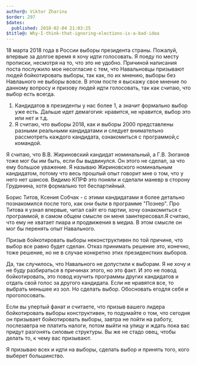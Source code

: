 ```yaml
---
author@: Viktor Zharina
$order: 297
$dates:
  published: 2018-02-04 21:03:25
$title@: Why-I-think-that-ignoring-elections-is-a-bad-idea
---
```

18 марта 2018 года в России выборы президента страны. Пожалуй, впервые за долгое время я хочу идти голосовать. Я поеду по месту прописки, несмотря на то, что это не удобно.
Причиной написания поста послужило мое несогласие с тем, что Навальновцы призывают людей бойкотировать выборы, так как, по их мнению, выборы без Навлаьного не выборы вовсе. В этом посте я выскажу свое мнение по данному вопросу и призову людей идти голосовать, так как считаю, что выбор есть всегда.

1. Кандидатов в президенты у нас более 1, а значит формально выбор уже есть. Дальше идет демагогия: нравится, не нравится, выбор это или нет и т.д.
2. Я считаю, что выборы 2018, как и выборы 2000 представлены разными реальными кандидатами и следует внимательно рассмотреть каждого кандидата, ознакомиться с программой,с командой.

Я считаю, что В.В. Жириновский кандидат номинальный, а Г.В. Зюганов тоже мог бы им быть, если бы выдвинулся. Он этого не сделал, за что ему большое уважение. Я называю Жириновского номинальным кандидатом, потому что весь прошлый опыт говорит мне о том, что у него нет шансов. Видимо КПРФ это поняли и сделали маневр в сторону Грудинина, хотя формально тот беспартийный.

Борис Титов, Ксения Собчак - с этими кандидатами я более детально познакомился после того, как они были в программе "Познер". Про Титова я узнал впервые, читал сайт его партии, хочу ознакомиться с программой, в самом общем смысле он меня заинтересовал.Я считаю, что ему не хватает пиара и продвижения в медиа. В этом смысле он мог бы перенять опыт Навального.

Призыв бойкотировать выборы неконструктивен по той причине, что выбор все равно будет сделан. Отказ принимать решение это, конечно, тоже решение, но не в случае конкретно этих президенстких выборов.

Да, так случилось, что Навального не допустили к выборам. Я не хочу и не буду разбираться в причинах этого, но это факт. И это не повод бойкотировать, это повод изучить программы других кандидатов и отдать свой голос за другого кандидата. Если не нравятся все, то выбрать меньшее из зол. Но сделать выбор. Обосновать егодля себя и проголосовать.

Если вы упертый фанат и считаете, что призыв вашего лидера бойкотировать выборы конструктивен, то подумайте о том, что сегодня он призывает бойкотировать выборы, завтра не пойти на работу, послезавтра не платить налоги, потом выйти на улицу и ждать пока вас придут разгонять силовые структуры. Вы же не стадо овец, чтобы делать то, к чему вас призывают.

Я призываю всех и идти на выборы, сделать выбор и принять того, кого выберет большинство.

